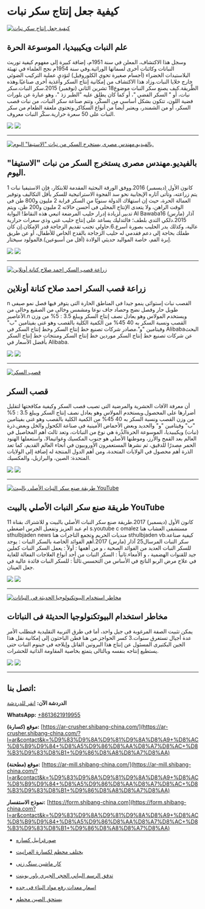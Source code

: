 # كيفية جعل إنتاج سكر نبات

<a href="https://swt.shibang-china.com/?l=ar&img&k=%D9%83%D9%8A%D9%81%D9%8A%D8%A9+%D8%AC%D8%B9%D9%84+%D8%A5%D9%86%D8%AA%D8%A7%D8%AC+%D8%B3%D9%83%D8%B1+%D9%86%D8%A8%D8%A7%D8%AA" target="_blank">![كيفية جعل إنتاج سكر نبات](http://static.shibang-china.com/all-800x300/196.jpg)</a>

## علم النبات ويكيبيديا، الموسوعة الحرة
وسجل هذا الاكتشاف، المعلن في سنة 1951م، إضافة كبيرة إلى مفهوم كيفية توريث النباتات وكائنات أخرى لسماتها الوراثية.وفي سنة 1954م نجح العلماء في تهيئة البلاستيدات الخضراء (أجسام صغيرة تحوي الكلوروفيل) لتؤدي عملية التركيب الضوئي خارج خلايا النبات.وزاد هذا الاكتشاف من إمكانية إنتاج السكر وأغذية أخرى صناعيًا.وهذه الطَّريقة.كيف يصنع سكر النبات موضوع18 تشرين الثاني (نوفمبر) 2015.سكر النبات.سكر نبات، أو &quot; السكر الفضي &quot;، أو كما كان يطلق عليه &quot;الطبر زذ &quot;، وهو عبارة عن بلورات فضية اللون، تتكون بشكل أساسي من السكّر، وتتم صناعة سكر النبات، من نبات قصب السكر، أو من الشمندر، ويعتبر أيضاً من أنواع السكاكر.وتحتوي ملعقة الطعام من سكر النبات على 50 سعرة حرارية.سكّر النبات معروف.


<a href="https://whatsapp.shibangsoft.com/WhatsApp.php" target="_blank" title="WhatsApp">![](http://static.shibang-china.com/icon/whatsapp.png)</a> <a href="https://swt.shibang-china.com/?l=ar&icon&k=%D9%83%D9%8A%D9%81%D9%8A%D8%A9+%D8%AC%D8%B9%D9%84+%D8%A5%D9%86%D8%AA%D8%A7%D8%AC+%D8%B3%D9%83%D8%B1+%D9%86%D8%A8%D8%A7%D8%AA" target="_blank">![](http://static.shibang-china.com/icon/chat-ar.png)</a>

---

<a href="https://swt.shibang-china.com/?l=ar&img&k=%D9%83%D9%8A%D9%81%D9%8A%D8%A9+%D8%AC%D8%B9%D9%84+%D8%A5%D9%86%D8%AA%D8%A7%D8%AC+%D8%B3%D9%83%D8%B1+%D9%86%D8%A8%D8%A7%D8%AA" target="_blank">![بالفيديو.مهندس مصرى يستخرج السكر من نبات &quot;الاستيفا&quot; اليوم.](http://static.shibang-china.com/all-800x300/1366.jpg)</a>

## بالفيديو.مهندس مصرى يستخرج السكر من نبات &quot;الاستيفا&quot; اليوم.
1 كانون الأول (ديسمبر) 2016.ووفق الورقة البحثية المقدمة للابتكار، فإن الاستيفيا نبات يتم زراعته، وتأتى آثاره الإيجابية نحو سد الفجوة الاستراتيجية للسكر بأقل التكاليف وتوفير العمالة الحرة، حيث إن استهلاك الدولة سنويًا من السكر قرابة 2 مليون و800 طن فى الوقت الراهن، ولا يتعدى الإنتاج المحلى فى أحسن حالاته 2 مليون و200 طن، ويتم تدبير.لزيادة إدرار حليب المرضعة اتبعي هذه النقاط! البوابة Al Bawaba16 آذار (مارس) 2015.دلكي الثدي بلطف؛ فالتدليك يساعد على إنتاج حليب غني وذي سعرات حرارية عالية، وكذلك يدر الحليب بصورة أسرع.6.حاولي تجنب تقديم الزجاجة قدر الإمكان.إن كان طفلك بحاجة إلى دعم فقدمي له حليب الزجاجة بالقدح الخاص للأطفال، أو عن طريق إبرة الفم، خاصة المواليد حديثي الولادة (أقل من أسبوعين).فالمولود سيختار.


<a href="https://whatsapp.shibangsoft.com/WhatsApp.php" target="_blank" title="WhatsApp">![](http://static.shibang-china.com/icon/whatsapp.png)</a> <a href="https://swt.shibang-china.com/?l=ar&icon&k=%D9%83%D9%8A%D9%81%D9%8A%D8%A9+%D8%AC%D8%B9%D9%84+%D8%A5%D9%86%D8%AA%D8%A7%D8%AC+%D8%B3%D9%83%D8%B1+%D9%86%D8%A8%D8%A7%D8%AA" target="_blank">![](http://static.shibang-china.com/icon/chat-ar.png)</a>

---

<a href="https://swt.shibang-china.com/?l=ar&img&k=%D9%83%D9%8A%D9%81%D9%8A%D8%A9+%D8%AC%D8%B9%D9%84+%D8%A5%D9%86%D8%AA%D8%A7%D8%AC+%D8%B3%D9%83%D8%B1+%D9%86%D8%A8%D8%A7%D8%AA" target="_blank">![زراعة قصب السكر احمد صلاح كنانة أونلاين](http://static.shibang-china.com/all-800x300/1001.jpg)</a>

## زراعة قصب السكر احمد صلاح كنانة أونلاين
n القصب نبات إستوائى ينمو جيدا فى المناطق الحارة التى يتوفر فيها فصل نمو صيفى طويل حار وفصل نضج وحصاد جاف نوعا ومشمس وخالى من الصقيع وخالى من الأعاصير.n ويستخدم المولاس وهو يعادل نصف إنتاج السكر ويبلغ 3.5 : 5% من وزن القصب ونسبة السكر به 40 45% من الكمية الكلية بالقصب وهو غنى بفيتامين &quot;ب&quot; وفيتامين &quot;و&quot;.مصادر شركات تصنيع خط إنتاج السكر وخط إنتاج السكر في Alibabaالبحث عن شركات تصنيع خط إنتاج السكر موردين خط إنتاج السكر ومنتجات خط إنتاج السكر بأفضل الأسعار في Alibaba.


<a href="https://whatsapp.shibangsoft.com/WhatsApp.php" target="_blank" title="WhatsApp">![](http://static.shibang-china.com/icon/whatsapp.png)</a> <a href="https://swt.shibang-china.com/?l=ar&icon&k=%D9%83%D9%8A%D9%81%D9%8A%D8%A9+%D8%AC%D8%B9%D9%84+%D8%A5%D9%86%D8%AA%D8%A7%D8%AC+%D8%B3%D9%83%D8%B1+%D9%86%D8%A8%D8%A7%D8%AA" target="_blank">![](http://static.shibang-china.com/icon/chat-ar.png)</a>

---

<a href="https://swt.shibang-china.com/?l=ar&img&k=%D9%83%D9%8A%D9%81%D9%8A%D8%A9+%D8%AC%D8%B9%D9%84+%D8%A5%D9%86%D8%AA%D8%A7%D8%AC+%D8%B3%D9%83%D8%B1+%D9%86%D8%A8%D8%A7%D8%AA" target="_blank">![قصب السكر](http://static.shibang-china.com/all-800x300/1162.jpg)</a>

## قصب السكر
أن معرفة الآفات الحشرية والمرضية التى تصيب قصب السكر وكيفية مكافحتها لتقليل أضرارها على المحصول.ويستخدم المولاس وهو يعادل نصف إنتاج السكر ويبلغ 3.5 : 5% من وزن القصب ونسبة السكر به 40 45% من الكمية الكلية بالقصب وهو غنى بفيتامين &quot;ب&quot; وفيتامين &quot;و&quot; والحديد وبعض الأحماض الأمينية فى صناعة الكحول والخل وبعض.ذرة (نبات) ويكيبيديا، الموسوعة الحرةالذُرة هي نوع من النباتات، وتعد ثالث أهم المحاصيل في العالم بعد القمح والأرز، وموطنها الأصلي هو جنوب المكسيك وغواتيمالا، واستعملها الهنود الحمر مصدرًا للدقيق، ثم نشرها المستعمرون الأوروبيون في أنحاء العالم القديم، كما تعد الذرة أهم محصول في الولايات المتحدة، ومن أهم الدول المنتجة له إضافة إلى الولايات المتحدة: الصين، والبرازيل، والمكسيك.


<a href="https://whatsapp.shibangsoft.com/WhatsApp.php" target="_blank" title="WhatsApp">![](http://static.shibang-china.com/icon/whatsapp.png)</a> <a href="https://swt.shibang-china.com/?l=ar&icon&k=%D9%83%D9%8A%D9%81%D9%8A%D8%A9+%D8%AC%D8%B9%D9%84+%D8%A5%D9%86%D8%AA%D8%A7%D8%AC+%D8%B3%D9%83%D8%B1+%D9%86%D8%A8%D8%A7%D8%AA" target="_blank">![](http://static.shibang-china.com/icon/chat-ar.png)</a>

---

<a href="https://swt.shibang-china.com/?l=ar&img&k=%D9%83%D9%8A%D9%81%D9%8A%D8%A9+%D8%AC%D8%B9%D9%84+%D8%A5%D9%86%D8%AA%D8%A7%D8%AC+%D8%B3%D9%83%D8%B1+%D9%86%D8%A8%D8%A7%D8%AA" target="_blank">![طريقة صنع سكر النبات الأصلي بالبيت YouTube](http://static.shibang-china.com/all-800x300/156.jpg)</a>

## طريقة صنع سكر النبات الأصلي بالبيت YouTube
11 كانون الأول (ديسمبر) 2017.طريقة صنع سكر النبات الأصلي بالبيت و للاشتراك بقناة ام عبد العزيز وتفعيل الجرس اضغطي s.youtube c omalez مستشفى العشاب هنا sthulbjaden news منديات الحريم وتجمع التاجرات هنا sthulbjaden vb.كيفية صناعة سكر النبات المرسال25 آذار (مارس) 2017.أهم الفوائد الخاصة بالسكر النبات : يوجد للسكر النبات العديد من الفوائد الصحية ، و من أهمها : أولاً : يعمل السكر النبات كملين جيد للقنوات الهضمية ، و الأمعاء.ثانياً : السكر النبات من أحد أنواع العلاجات الفعالة للغاية في علاج مرض الربو الناتج في الأساس من التحسس.ثالثاً : للسكر النبات فائدة عالية في جعل العينان.


<a href="https://whatsapp.shibangsoft.com/WhatsApp.php" target="_blank" title="WhatsApp">![](http://static.shibang-china.com/icon/whatsapp.png)</a> <a href="https://swt.shibang-china.com/?l=ar&icon&k=%D9%83%D9%8A%D9%81%D9%8A%D8%A9+%D8%AC%D8%B9%D9%84+%D8%A5%D9%86%D8%AA%D8%A7%D8%AC+%D8%B3%D9%83%D8%B1+%D9%86%D8%A8%D8%A7%D8%AA" target="_blank">![](http://static.shibang-china.com/icon/chat-ar.png)</a>

---

<a href="https://swt.shibang-china.com/?l=ar&img&k=%D9%83%D9%8A%D9%81%D9%8A%D8%A9+%D8%AC%D8%B9%D9%84+%D8%A5%D9%86%D8%AA%D8%A7%D8%AC+%D8%B3%D9%83%D8%B1+%D9%86%D8%A8%D8%A7%D8%AA" target="_blank">![مخاطر استخدام البيوتكنولوجيا الحديثة فى النباتات](http://static.shibang-china.com/all-800x300/160.jpg)</a>

## مخاطر استخدام البيوتكنولوجيا الحديثة فى النباتات
يمكن تثبيت الصفة المرغوبة فى جيل واحد، أما فى طرق التربية التقليدية فيتطلب الأمر عدة أجيال تستغرق سنوات.3 كسر الحواجز.من هنا فطن الباحثون إلى إمكانية نقل هذا الجين البكتيرى المسئول عن إنتاج هذا البروتين القاتل وإيلاجه فى جينوم النبات حتى يستطيع إنتاجه بنفسه وبالتالى يتمتع بخاصية المقاومة الذاتية للحشرات.

<a href="https://whatsapp.shibangsoft.com/WhatsApp.php" target="_blank" title="WhatsApp">![](http://static.shibang-china.com/icon/whatsapp.png)</a> <a href="https://swt.shibang-china.com/?l=ar&icon&k=%D9%83%D9%8A%D9%81%D9%8A%D8%A9+%D8%AC%D8%B9%D9%84+%D8%A5%D9%86%D8%AA%D8%A7%D8%AC+%D8%B3%D9%83%D8%B1+%D9%86%D8%A8%D8%A7%D8%AA" target="_blank">![](http://static.shibang-china.com/icon/chat-ar.png)</a>

---
## اتصل بنا:

**الدردشة الآن:** [انقر للدردشة](https://swt.shibang-china.com?l=ar&contact&k=%D9%83%D9%8A%D9%81%D9%8A%D8%A9+%D8%AC%D8%B9%D9%84+%D8%A5%D9%86%D8%AA%D8%A7%D8%AC+%D8%B3%D9%83%D8%B1+%D9%86%D8%A8%D8%A7%D8%AA)

**WhatsApp:**  [+8613621919955](https://whatsapp.shibangsoft.com/WhatsApp.php)

**موقع (كسارة):** [https://ar-crusher.shibang-china.com/](https://ar-crusher.shibang-china.com/?l=ar&contact&k=%D9%83%D9%8A%D9%81%D9%8A%D8%A9+%D8%AC%D8%B9%D9%84+%D8%A5%D9%86%D8%AA%D8%A7%D8%AC+%D8%B3%D9%83%D8%B1+%D9%86%D8%A8%D8%A7%D8%AA)

**موقع (مطحنة):** [https://ar-mill.shibang-china.com/](https://ar-mill.shibang-china.com/?l=ar&contact&k=%D9%83%D9%8A%D9%81%D9%8A%D8%A9+%D8%AC%D8%B9%D9%84+%D8%A5%D9%86%D8%AA%D8%A7%D8%AC+%D8%B3%D9%83%D8%B1+%D9%86%D8%A8%D8%A7%D8%AA)

**نموذج الاستفسار:** [https://form.shibang-china.com](https://form.shibang-china.com?l=ar&contact&k=%D9%83%D9%8A%D9%81%D9%8A%D8%A9+%D8%AC%D8%B9%D9%84+%D8%A5%D9%86%D8%AA%D8%A7%D8%AC+%D8%B3%D9%83%D8%B1+%D9%86%D8%A8%D8%A7%D8%AA)

* [صورغرابيل كساره](../21/%D8%B5%D9%88%D8%B1%D8%BA%D8%B1%D8%A7%D8%A8%D9%8A%D9%84%20%D9%83%D8%B3%D8%A7%D8%B1%D9%87.md)

* [يختلف محطم لكسارة الغرانيت](../23/%D9%8A%D8%AE%D8%AA%D9%84%D9%81%20%D9%85%D8%AD%D8%B7%D9%85%20%D9%84%D9%83%D8%B3%D8%A7%D8%B1%D8%A9%20%D8%A7%D9%84%D8%BA%D8%B1%D8%A7%D9%86%D9%8A%D8%AA.md)

* [کار ماشین سنگ زنی](../21/%DA%A9%D8%A7%D8%B1%20%D9%85%D8%A7%D8%B4%DB%8C%D9%86%20%D8%B3%D9%86%DA%AF%20%D8%B2%D9%86%DB%8C.md)

* [تدفق الرسم البياني الحجر الجيري باور بوينت](../25/%D8%AA%D8%AF%D9%81%D9%82%20%D8%A7%D9%84%D8%B1%D8%B3%D9%85%20%D8%A7%D9%84%D8%A8%D9%8A%D8%A7%D9%86%D9%8A%20%D8%A7%D9%84%D8%AD%D8%AC%D8%B1%20%D8%A7%D9%84%D8%AC%D9%8A%D8%B1%D9%8A%20%D8%A8%D8%A7%D9%88%D8%B1%20%D8%A8%D9%88%D9%8A%D9%86%D8%AA.md)

* [اسعار معدات رفع مواد البناء فى جده](../21/%D8%A7%D8%B3%D8%B9%D8%A7%D8%B1%20%D9%85%D8%B9%D8%AF%D8%A7%D8%AA%20%D8%B1%D9%81%D8%B9%20%D9%85%D9%88%D8%A7%D8%AF%20%D8%A7%D9%84%D8%A8%D9%86%D8%A7%D8%A1%20%D9%81%D9%89%20%D8%AC%D8%AF%D9%87.md)

* [يستحق الصين محطم](../23/%D9%8A%D8%B3%D8%AA%D8%AD%D9%82%20%D8%A7%D9%84%D8%B5%D9%8A%D9%86%20%D9%85%D8%AD%D8%B7%D9%85.md)